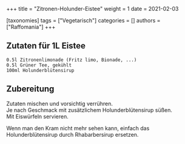 +++
title = "Zitronen-Holunder-Eistee"
weight = 1
date = 2021-02-03

[taxonomies]
tags = ["Vegetarisch"]
categories = []
authors = ["Raffomania"]
+++

## Zutaten für 1L Eistee
```
0.5l Zitronenlimonade (Fritz limo, Bionade, ...)
0.5l Grüner Tee, gekühlt
100ml Holunderblütensirup
```

## Zubereitung
Zutaten mischen und vorsichtig verrühren. \
Je nach Geschmack mit zusätzlichem Holunderblütensirup süßen. \
Mit Eiswürfeln servieren.

Wenn man den Kram nicht mehr sehen kann, einfach das Holunderblütensirup durch Rhabarbersirup ersetzen.